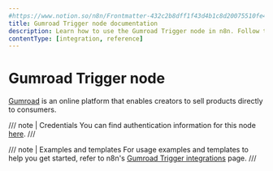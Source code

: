 ```yaml
---
#https://www.notion.so/n8n/Frontmatter-432c2b8dff1f43d4b1c8d20075510fe4
title: Gumroad Trigger node documentation
description: Learn how to use the Gumroad Trigger node in n8n. Follow technical documentation to integrate Gumroad Trigger node into your workflows.
contentType: [integration, reference]
---
```


# Gumroad Trigger node

[Gumroad](https://gumroad.com) is an online platform that enables creators to sell products directly to consumers.

/// note | Credentials
You can find authentication information for this node [here](/integrations/builtin/credentials/gumroad.md).
///

///  note  | Examples and templates
For usage examples and templates to help you get started, refer to n8n's [Gumroad Trigger integrations](https://n8n.io/integrations/gumroad-trigger/) page.
///
